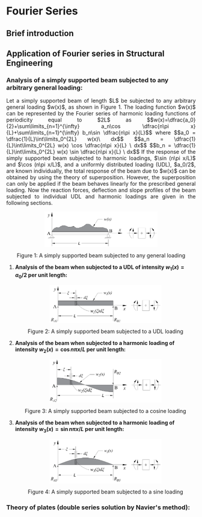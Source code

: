 # Fourier Series

## Brief introduction

## Application of Fourier series in Structural Engineering

### **Analysis of a simply supported beam subjected to any arbitrary general loading:**
<p align="justify"> Let a simply supported beam of length $L$ be subjected to any arbitrary general loading $w(x)$, as shown in Figure 1. The loading function $w(x)$ can be represented by the Fourier series of harmonic loading functions of periodicity equal to $2L$ as $$w(x)=\dfrac{a_0}{2}+\sum\limits_{n=1}^{\infty} a_n\cos \dfrac{n\pi x}{L}+\sum\limits_{n=1}^{\infty} b_n\sin \dfrac{n\pi x}{L}$$ where $$a_0 = \dfrac{1}{L}\int\limits_0^{2L} w(x)\ dx$$ $$a_n = \dfrac{1}{L}\int\limits_0^{2L} w(x) \cos \dfrac{n\pi x}{L} \ dx$$ $$b_n = \dfrac{1}{L}\int\limits_0^{2L} w(x) \sin \dfrac{n\pi x}{L} \ dx$$ If the response of the simply supported beam subjected to harmonic loadings, $\sin (n\pi x/L)$ and $\cos (n\pi x/L)$, and a uniformly distributed loading (UDL), $a_0/2$, are known individually, the total response of the beam due to $w(x)$ can be obtained by using the theory of superposition. However, the superposition can only be applied if the beam behaves linearly for the prescribed general loading. Now the reaction forces, deflection and slope profiles of the beam subjected to individual UDL and harmonic loadings are given in the following sections. </p>
   
  <p align="center">
    <img align="center" src="ssb_general_load.png" alt="drawing" width="300"/>
  </p>
  <p align="center"> Figure 1: A simply supported beam subjected to any general loading </p>

  1. **Analysis of the beam when subjected to a UDL of intensity $w_1(x)=a_0/2$ per unit length:**
     <p align="center">
       <img align="center" src="ssb_udl.png" alt="drawing" width="300"/>
     </p>
     <p align="center"> Figure 2: A simply supported beam subjected to a UDL loading </p>
  
  2. **Analysis of the beam when subjected to a harmonic loading of intensity $w_2(x)=\cos n\pi x/L$ per unit length:**
     <p align="center">
       <img align="center" src="ssb_cos.png" alt="drawing" width="300"/>
     </p>
     <p align="center"> Figure 3: A simply supported beam subjected to a cosine loading </p>
  
  3. **Analysis of the beam when subjected to a harmonic loading of intensity $w_3(x)=\sin n\pi x/L$ per unit length:**
     <p align="center">
       <img align="center" src="ssb_sin.png" alt="drawing" width="300"/>
     </p>
     <p align="center"> Figure 4: A simply supported beam subjected to a sine loading </p>

### **Theory of plates (double series solution by Navier's method):** 
